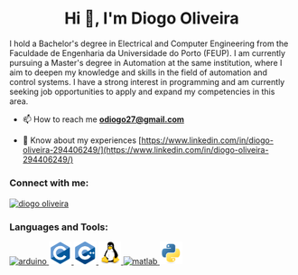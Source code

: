 <h1 align="center">Hi 👋, I'm Diogo Oliveira</h1>

  I hold a Bachelor's degree in Electrical and Computer Engineering from the Faculdade de Engenharia da Universidade do Porto (FEUP). I am currently pursuing a Master's degree in Automation at the same institution, where I aim to deepen my knowledge and skills in the field of automation and control systems. I have a strong interest in programming and am currently seeking job opportunities to apply and expand my competencies in this area.
  
- 📫 How to reach me **odiogo27@gmail.com**

- 📄 Know about my experiences [https://www.linkedin.com/in/diogo-oliveira-294406249/](https://www.linkedin.com/in/diogo-oliveira-294406249/)

<h3 align="left">Connect with me:</h3>
<p align="left">
<a href="https://www.linkedin.com/in/diogo-oliveira-294406249/" target="blank"><img align="center" src="https://raw.githubusercontent.com/rahuldkjain/github-profile-readme-generator/master/src/images/icons/Social/linked-in-alt.svg" alt="diogo oliveira" height="30" width="40" /></a>
</p>

<h3 align="left">Languages and Tools:</h3>
<p align="left"> <a href="https://www.arduino.cc/" target="_blank" rel="noreferrer"> <img src="https://cdn.worldvectorlogo.com/logos/arduino-1.svg" alt="arduino" width="40" height="40"/> </a> <a href="https://www.cprogramming.com/" target="_blank" rel="noreferrer"> <img src="https://raw.githubusercontent.com/devicons/devicon/master/icons/c/c-original.svg" alt="c" width="40" height="40"/> </a> <a href="https://www.w3schools.com/cpp/" target="_blank" rel="noreferrer"> <img src="https://raw.githubusercontent.com/devicons/devicon/master/icons/cplusplus/cplusplus-original.svg" alt="cplusplus" width="40" height="40"/> </a> <a href="https://www.linux.org/" target="_blank" rel="noreferrer"> <img src="https://raw.githubusercontent.com/devicons/devicon/master/icons/linux/linux-original.svg" alt="linux" width="40" height="40"/> </a> <a href="https://www.mathworks.com/" target="_blank" rel="noreferrer"> <img src="https://upload.wikimedia.org/wikipedia/commons/2/21/Matlab_Logo.png" alt="matlab" width="40" height="40"/> </a> <a href="https://www.python.org" target="_blank" rel="noreferrer"> <img src="https://raw.githubusercontent.com/devicons/devicon/master/icons/python/python-original.svg" alt="python" width="40" height="40"/> </a> </p>
